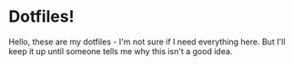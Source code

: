 # Dotfiles!

Hello, these are my dotfiles - I'm not sure if I need everything here. But I'll keep it up until someone tells me why this isn't a good idea.
